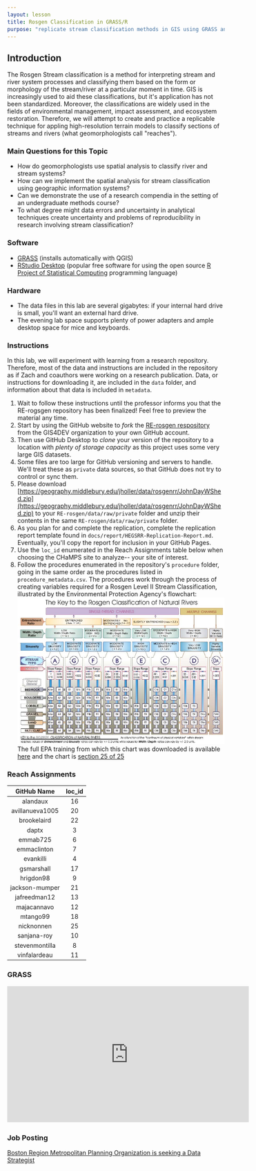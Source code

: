 ```yaml
---
layout: lesson
title: Rosgen Classification in GRASS/R
purpose: "replicate stream classification methods in GIS using GRASS and open science protocols"
---
```


## Introduction

The Rosgen Stream classification is a method for interpreting stream and river system processes and classifying them based on the form or morphology of the stream/river at a particular moment in time. GIS is increasingly used to aid these classifications, but it's application has not been standardized. Moreover, the classifications are widely used in the fields of environmental management, impact assessment, and ecosystem restoration. Therefore, we will attempt to create and practice a replicable technique for appling high-resolution terrain models to classify sections of streams and rivers (what geomorphologists call "reaches").

### Main Questions for this Topic
  - How do geomorphologists use spatial analysis to classify river and stream systems?
  - How can we implement the spatial analysis for stream classification using geographic information systems?
  - Can we demonstrate the use of a research compendia in the setting of an undergraduate methods course? 
  - To what degree might data errors and uncertainty in analytical techniques create uncertainty and problems of reproducibility in research involving stream classification?

### Software
  - [GRASS](https://grass.osgeo.org/) (installs automatically with QGIS)
  - [RStudio Desktop](https://rstudio.com/) (popular free software for using the open source [R Project of Statistical Computing](https://www.r-project.org/) programming language)
  
### Hardware
  - The data files in this lab are several gigabytes: if your internal hard drive is small, you'll want an external hard drive.
  - The evening lab space supports plenty of power adapters and ample desktop space for mice and keyboards.
  
### Instructions

In this lab, we will experiment with learning from a research repository. Therefore, most of the data and instructions are included in the repository as if Zach and coauthors were working on a research publication. Data, or instructions for downloading it, are included in the `data` folder, and information about that data is included in `metadata`. 

1. Wait to follow these instructions until the professor informs you that the RE-rogsgen repository has been finalized! Feel free to preview the material any time.
1. Start by using the GitHub website to *fork* the [RE-rosgen respository](https://github.com/GIS4DEV/RE-rosgen) from the GIS4DEV organization to your own GitHub account.
1. Then use GitHub Desktop to *clone* your version of the repository to a location with *plenty of storage capacity* as this project uses some very large GIS datasets.
1. Some files are too large for GitHub versioning and servers to handle. We'll treat these as `private` data sources, so that GitHub does not try to control or sync them. 
1. Please download [https://geography.middlebury.edu/jholler/data/rosgenrr/JohnDayWShed.zip](https://geography.middlebury.edu/jholler/data/rosgenrr/JohnDayWShed.zip) to your `RE-rosgen/data/raw/private` folder and unzip their contents in the same `RE-rosgen/data/raw/private` folder.
1. As you plan for and complete the replication, complete the replication report template found in `docs/report/HEGSRR-Replication-Report.md`. Eventually, you'll copy the report for inclusion in your GitHub Pages.
2. Use the `loc_id` enumerated in the Reach Assignments table below when choosing the CHaMPS site to analyze-- your site of interest.
3. Follow the procedures enumerated in the repository's `procedure` folder, going in the same order as the procedures listed in `procedure_metadata.csv`. The procedures work through the process of creating variables required for a Rosgen Level II Stream Classification, illustrated by the Environmental Protection Agency's flowchart: ![Rosgen Level II Procedure](assets/rosgen_level2.jpg) The full EPA training from which this chart was downloaded is available [here](https://cfpub.epa.gov/watertrain/moduleframe.cfm?parent_object_id=1189) and the chart is [section 25 of 25](https://cfpub.epa.gov/watertrain/moduleFrame.cfm?parent_object_id=1275)

### Reach Assignments

| GitHub Name | loc_id |
| :--: | :--: |
| alandaux | 16 |
| avillanueva1005 | 20 |
| brookelaird | 22 |
| daptx | 3 |
| emmab725 | 6 |
| emmaclinton | 7 |
| evankilli | 4 |
| gsmarshall | 17 |
| hrigdon98 | 9 |
| jackson-mumper | 21 |
| jafreedman12 | 13 |
| majacannavo | 12 |
| mtango99 | 18 |
| nicknonnen | 25 |
| sanjana-roy | 10 |
| stevenmontilla | 8 |
| vinfalardeau | 11 |

### GRASS

<iframe width="560" height="315" src="https://www.youtube.com/embed/cZia3ShzTWM" frameborder="0" allow="accelerometer; autoplay; clipboard-write; encrypted-media; gyroscope; picture-in-picture" allowfullscreen></iframe>

### Job Posting

[Boston Region Metropolitan Planning Organization is seeking a Data Strategist](https://nam10.safelinks.protection.outlook.com/?url=https%3A%2F%2Fwww.governmentjobs.com%2Fcareers%2Fctps%2Fjobs%2F3015230%2Fdata-strategist%3Fpagetype%3DjobOpportunitiesJobs&data=04%7C01%7Cnearc-l%40listserv.uconn.edu%7C342dbaf5d7cb43fc8bd308d8e893e64c%7C17f1a87e2a254eaab9df9d439034b080%7C0%7C0%7C637515069201638322%7CUnknown%7CTWFpbGZsb3d8eyJWIjoiMC4wLjAwMDAiLCJQIjoiV2luMzIiLCJBTiI6Ik1haWwiLCJXVCI6Mn0%3D%7C1000&sdata=UZeUtyDTAXfAXUxt17Y3fS2WGDW1NbXtU8Jkty84xCI%3D&reserved=0)
